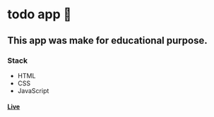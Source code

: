 # todo app :file_folder:
## This app was make for educational purpose.
### Stack
* HTML
* CSS
* JavaScript
#### [Live](https://stoic-almeida-823a9e.netlify.app/)
